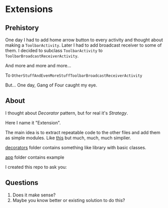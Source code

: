 # Extensions

## Prehistory
One day I had to add home arrow button to every activity and thought about making a `ToolbarActivity`. Later I had to add broadcast receiver to some of them. I decided to subclass `ToolbarActivity` to `ToolbarBroadcastReceiverActivity`.  

And more and more and more...

To `OtherStuffAndEvenMoreStuffToolbarBroadcastReceiverActivity`

But...
One day, Gang of Four caught my eye.

## About

I thought about *Decorator* pattern, but for real it's *Strategy*.

Here I name it "Extension".

The main idea is to extract repeatable code to the other files and add them as simple modules. Like [this](https://github.com/eyeem/decorator) but much, much, much simplier.

[decorators](https://github.com/tonyshkurenko/Extensions/tree/master/decorators/src/main/java/io/github/tonyshkurenko/extensions) folder contains something like library with basic classes.

[app](https://github.com/tonyshkurenko/Extensions/tree/master/app/src/main/java/io/github/tonyshkurenko/decoratortest) folder contains example

I created this repo to ask you:

## Questions

1) Does it make sense?  
2) Maybe you know better or existing solution to do this?
